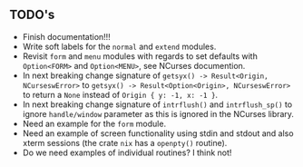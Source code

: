 ## TODO's

- Finish documentation!!!
- Write soft labels for the `normal` and `extend` modules.
- Revisit `form` and `menu` modules with regards to set defaults with `Option<FORM>` and `Option<MENU>`, see NCurses documention.
- In next breaking change signature of `getsyx() -> Result<Origin, NCurseswError>` to `getsyx() -> Result<Option<Origin>, NCurseswError>` to return a `None` instead of `Origin { y: -1, x: -1 }`.
- In next breaking change signature of `intrflush()` and `intrflush_sp()` to ignore `handle/window` parameter as this is ignored in the NCurses library.
- Need an example for the `form` module.
- Need an example of screen functionality using stdin and stdout and also xterm sessions (the crate `nix` has a `openpty()` routine).
- Do we need examples of individual routines? I think not!
